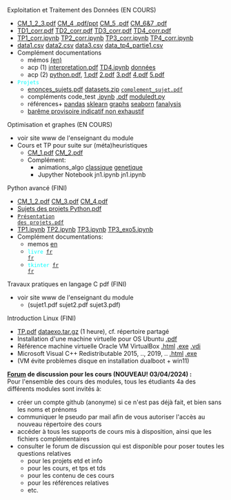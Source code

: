 Exploitation et Traitement des Données (EN COURS) <br>
- [CM_1_2_3.pdf](https://github.com/rpriam/cours4a/blob/main/AnalyseDesDonnees_CM_1_2_3.pdf.zip) [CM_4 .pdf/ppt](AnalyseDesDonnees_CM_4.zip) [CM_5 .pdf](AnalyseDesDonnees_CM_5.pdf.zip) [CM_6&7 .pdf](AnalyseDesDonnees_CM_6et7.pdf.zip) <br>
- [TD1_corr.pdf](https://github.com/rpriam/cours4a/blob/main/TD1_AD_correction.pdf.zip) [TD2_corr.pdf](https://github.com/rpriam/cours4a/blob/main/TD2_AD_correction.pdf.zip) [TD3_corr.pdf](https://github.com/rpriam/cours4a/blob/main/TD3_AD_correction.pdf.zip) [TD4_corr.pdf](https://github.com/rpriam/cours4a/blob/main/TD4_AD_correction.pdf.zip) <br>
- [TP1_corr.ipynb](https://github.com/rpriam/cours4a/blob/main/TP1_AD_correction.ipynb.zip) [TP2_corr.ipynb](https://github.com/rpriam/cours4a/blob/main/TP2_AD_correction.ipynb.zip)  [TP3_corr.ipynb](https://github.com/rpriam/cours4a/blob/main/TP3_AD_correction.ipynb.zip) [TP4_corr.ipynb](https://github.com/rpriam/cours4a/blob/main/TP4_AD_correction.ipynb.zip) <br>
- [data1.csv](https://github.com/rpriam/cours4a/blob/main/data_tp1.csv) [data2.csv](https://github.com/rpriam/cours4a/raw/main/data_tp2_bis.csv) [data3.csv](https://github.com/rpriam/cours4a/blob/main/data_tp3.csv) [data_tp4_partie1.csv](https://github.com/rpriam/cours4a/raw/main/data_tp4_partie1.csv) <br>
- Complément documentations<br>
    - mémos [(en)](https://github.com/rpriam/cours4a/blob/main/memostat/cheatsheet_statistics.pdf)
    - acp (1) [interpretation.pdf](https://github.com/rpriam/cours4a/blob/main/memostat/Exemple_interpret_ACP_MChavent.pdf) [TD4.ipynb](https://github.com/rpriam/cours4a/blob/main/TD4_AD.ipynb.zip) [données](https://github.com/rpriam/cours4a/raw/main/dataedt/)
    - acp (2) [python.pdf](https://github.com/rpriam/cours4a/blob/main/dataedt/fr_Tanagra_ACP_Python.pdf), [1.pdf](https://github.com/rpriam/cours4a/blob/main/dataedt/example_td1_cor.pdf) [2.pdf](https://github.com/rpriam/cours4a/blob/main/dataedt/example_td2_cor.pdf) [3.pdf](https://github.com/rpriam/cours4a/blob/main/dataedt/example_td3_cor.pdf) [4.pdf](https://github.com/rpriam/cours4a/blob/main/dataedt/example_td4_cor.pdf) [5.pdf](https://github.com/rpriam/cours4a/blob/main/dataedt/example_td5_cor.pdf)
- <code style="color : cyan">Projets </code> <br>
    - [enonces_sujets.pdf](https://github.com/rpriam/cours4a/raw/main/projets_edt_sujets.pdf.zip) [datasets.zip](https://github.com/rpriam/cours4a/raw/main/projets_edt_datasets.zip) <code style="color : red">[complement_sujet.pdf](https://github.com/rpriam/cours4a/raw/main/projets_edt_complement.pdf.zip)</code>
    - compléments code_test [.ipynb](https://github.com/rpriam/cours4a/raw/main/projets_edt_code_test_dataset.ipynb.zip) [.pdf](https://github.com/rpriam/cours4a/raw/main/projets_edt_code_test_dataset.pdf.zip) [moduledt.py](https://github.com/rpriam/cours4a/raw/main/projets_edt_code_test_dataset.medt.zip)
    - références+ [pandas](https://pandas.pydata.org/docs/user_guide/indexing.html) [sklearn](https://scikit-learn.org/stable/auto_examples/index.html) [graphs](https://python-graph-gallery.com/) [seaborn](https://seaborn.pydata.org/examples/index.html) [fanalysis](https://github.com/OlivierGarciaDev/fanalysis/blob/master/doc/pca_tutorial.pdf)
    - [barême provisoire indicatif non exhaustif](https://github.com/rpriam/cours4a/blob/main/projets_edt_bareme_provisoire.pdf.zip)

Optimisation et graphes (EN COURS) <br>
- voir site www de l'enseignant du module <br>
- Cours et TP pour suite sur (méta)heuristiques
    - [CM_1.pdf](https://github.com/rpriam/cours4a/raw/main/OptimizationMetaHeuristique_CM_1.zip) [CM_2.pdf](https://github.com/rpriam/cours4a/raw/main/OptimizationMetaHeuristique_CM_2.zip) <br>
    - Complément:
        - animations_algo [classique](https://github.com/rpriam/cours4a/raw/main/metaheuristiques/illustration_algorithmes_classique.7z)
                          [genetique](https://github.com/rpriam/cours4a/raw/main/metaheuristiques/illustration_algorithmes_genetique.7z)
        - Jupyther Notebook jn1.ipynb jn1.ipynb

Python avancé (FINI) <br>
- [CM_1_2.pdf](https://github.com/rpriam/cours4a/blob/main/Introduction_python.pdf.zip) [CM_3.pdf](https://github.com/rpriam/cours4a/raw/main/Introduction_python_3.pdf.zip) [CM_4.pdf](https://github.com/rpriam/cours4a/raw/main/Introduction_python_4.pdf.zip) <br>
- [Sujets des projets Python.pdf](https://github.com/rpriam/cours4a/blob/main/projets_python.pdf.zip) <br>
- <code style="color : cyan">[Présentation des projets.pdf](https://github.com/rpriam/cours4a/raw/main/projets_python_finalisation.pdf.zip)</code> 
- [TP1.ipynb](https://github.com/rpriam/cours4a/raw/main/TP1_PPLI.zip) [TP2.ipynb](https://github.com/rpriam/cours4a/raw/main/TP2_PPLI.zip) [TP3.ipynb](https://github.com/rpriam/cours4a/raw/main/TP3_PPLI.zip) [TP3_exo5.ipynb](https://github.com/rpriam/cours4a/raw/main/TP3_PPLI_exo5.ipynb.7z)
- Complément documentations:
    - memos [en](https://github.com/rpriam/cours4a/tree/main/memopython)
    - <code style="color : cyan">livre [fr](https://github.com/rpriam/cours4a/blob/main/memopython/apprendre_python3_5.pdf) [fr](https://github.com/rpriam/cours4a/blob/main/memopython/cours_python.pdf) </code>
    - <code style="color : cyan">tkinter [fr](https://github.com/rpriam/cours4a/blob/main/memopython/documentation_tkinter.pdf)  [fr](https://github.com/rpriam/cours4a/blob/main/memopython/les_bases_d_un_interface_graphique_avec_tkinter.pdf)</code>

Travaux pratiques en langage C pdf (FINI) <br>
- voir site www de l'enseignant du module <br>
  - (sujet1.pdf sujet2.pdf sujet3.pdf)

Introduction Linux (FINI) <br>
- [TP.pdf](https://github.com/rpriam/cours4a/raw/main/linux/tp_linux.pdf.zip) [dataexo.tar.gz](https://github.com/rpriam/cours4a/raw/main/linux/dataexo.tar.gz) (1 heure), cf. répertoire partagé
- Installation d'une machine virtuelle pour OS Ubuntu [.pdf](https://github.com/rpriam/cours4a/blob/main/linux/Installation_machine_virtuelle_linux.pdf)
- Référence machine virtuelle Oracle VM VirtualBox
             [.html](https://www.virtualbox.org/) 
             [.exe](https://download.virtualbox.org/virtualbox/7.0.14/VirtualBox-7.0.14-161095-Win.exe) 
             [.vdi](https://sourceforge.net/projects/osboxes/files/v/vb/55-U-u/23.04/64bit.7z/download)
- Microsoft Visual C++ Redistributable 2015, .., 2019, .. [.html](https://learn.microsoft.com/fr-fr/cpp/windows/latest-supported-vc-redist?view=msvc-170) 
                                            [.exe](https://aka.ms/vs/17/release/vc_redist.x64.exe)
- (VM évite problèmes disque en installation dualboot + win11)

**[Forum](https://github.com/rpriam/cours4a/tree/main/forum) de discussion pour les cours (NOUVEAU! 03/04/2024) :**<br>
Pour l'ensemble des cours des modules, tous les étudiants 4a des différents modules sont invités à:
- créer un compte github (anonyme) si ce n'est pas déjà fait, et bien sans les noms et prénoms
- communiquer le pseudo par mail afin de vous autoriser l'accès au nouveau répertoire des cours
- accéder à tous les supports de cours mis à disposition, ainsi que les fichiers complémentaires
- consulter le forum de discussion qui est disponible pour poser toutes les questions relatives
    -  pour les projets etd et info
    -  pour les cours, et tps et tds
    -  pour les contenu de ces cours
    -  pour les références relatives
    -  etc.


